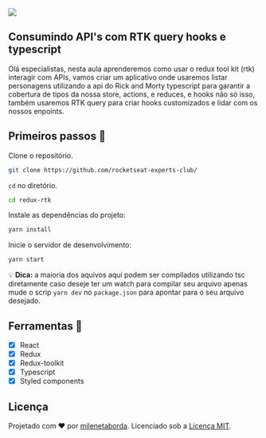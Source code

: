 <img src="https://storage.googleapis.com/golden-wind/experts-club/capa-github.svg" />

## Consumindo API's com RTK query hooks e typescript

Olá especialistas, nesta aula aprenderemos como usar o redux tool kit (rtk)
interagir com APIs, vamos criar um aplicativo onde usaremos
listar personagens utilizando a api do Rick and Morty typescript para garantir a cobertura de tipos
da nossa store, actions, e reduces, e hooks
não só isso, também usaremos RTK query para criar hooks customizados e lidar com os nossos enpoints.

## Primeiros passos 🏁

Clone o repositório.

```sh
git clone https://github.com/rocketseat-experts-club/
```

`cd` no diretório.

```sh
cd redux-rtk
```

Instale as dependências do projeto:

```sh
yarn install
```

Inicie o servidor de desenvolvimento:

```sh
yarn start
```

💡 **Dica:** a maioria dos aquivos aqui podem ser compilados utilizando tsc diretamente
caso deseje ter um watch para compilar seu arquivo apenas mude o scrip `yarn dev` no `package.json`
para apontar para o seu arquivo desejado.

## Ferramentas 🧰

- [x] React
- [x] Redux
- [x] Redux-toolkit
- [x] Typescript
- [x] Styled components

## Licença

Projetado com ♥ por [milenetaborda](https://github.com/milenetaborda). Licenciado sob a [Licença MIT](licença).
